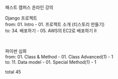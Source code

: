 패스트 캠퍼스 온라인 강의

Django 프로젝트
<br />
from: 01. Intro - 01. 프로젝트 소개 (티스토리 만들기)
<br />
to: 34. 배포하기 - 05. AWS의 EC2로 배포하기 II

<br />

파이썬 심화
<br />
from: 01. Class & Method - 01. Class Advanced(1) - 1
<br />
to: 11. Data model - 01. Special Method(1) - 1

total 45
